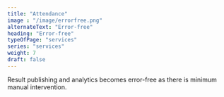 ```yaml
---
title: "Attendance"
image : "/image/errorfree.png"
alternateText: "Error-free"
heading: "Error-free"
typeOfPage: "services"
series: "services"
weight: 7
draft: false
---
```


<p>Result publishing and analytics becomes error-free as there is minimum manual intervention.</p>
